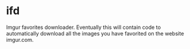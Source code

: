 # ifd
Imgur favorites downloader.  Eventually this will contain code to automatically download all the images you have favorited on the website imgur.com.
